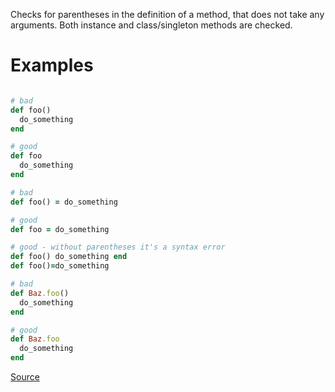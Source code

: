 
Checks for parentheses in the definition of a method,
that does not take any arguments. Both instance and
class/singleton methods are checked.

# Examples

```ruby

# bad
def foo()
  do_something
end

# good
def foo
  do_something
end

# bad
def foo() = do_something

# good
def foo = do_something

# good - without parentheses it's a syntax error
def foo() do_something end
def foo()=do_something

# bad
def Baz.foo()
  do_something
end

# good
def Baz.foo
  do_something
end
```

[Source](http://www.rubydoc.info/gems/rubocop/RuboCop/Cop/Style/DefWithParentheses)